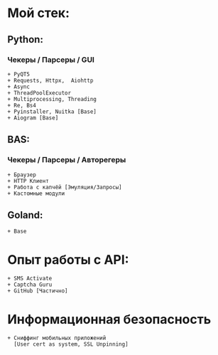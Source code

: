 # Мой стек:

## Python:
### Чекеры / Парсеры / GUI        
    + PyQT5
    + Requests, Httpx,  Aiohttp
    + Async
    + ThreadPoolExecutor
    + Multiprocessing, Threading
    + Re, Bs4
    + Pyinstaller, Nuitka [Base]
    + Aiogram [Base]

## BAS:
### Чекеры / Парсеры / Авторегеры
    + Браузер
    + HTTP Клиент
    + Работа с капчёй [Эмуляция/Запросы]
    + Кастомные модули
  
## Goland:
    + Base


# Опыт работы с API:
    + SMS Activate
    + Captcha Guru
    + GitHub [Частично]


# Информационная безопасность
    + Сниффинг мобильных приложений
      [User cert as system, SSL Unpinning]
